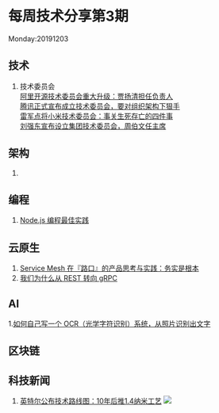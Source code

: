 # 每周技术分享第3期
Monday:20191203

## 技术
1. 技术委员会  
[阿里开源技术委员会重大升级：贾扬清担任负责人](https://www.infoq.cn/article/jdpbZAAMUp0xeM4yKWOk)  
[腾讯正式宣布成立技术委员会，要对组织架构下狠手](https://www.infoq.cn/article/3eZx_mo3CTCDeZqlmGg4)  
[雷军点将小米技术委员会：事关生死存亡的四件事](https://www.infoq.cn/article/Bo8-IXjG8S4LaT2APcb3)  
[刘强东宣布设立集团技术委员会，周伯文任主席](https://www.infoq.cn/article/2t0D86b5rxBStcVPkhQF)

## 架构
1. 

## 编程
1. [Node.js 编程最佳实践](https://github.com/goldbergyoni/nodebestpractices)
  
## 云原生
1. [Service Mesh 在『路口』的产品思考与实践：务实是根本](https://www.infoq.cn/article/WRqddodtDy9xYp48ijdg)
2. [我们为什么从 REST 转向 gRPC](https://www.infoq.cn/article/ye16SG5IdQi-vsIhs43E)

## AI
1.[如何自己写一个 OCR（光学字符识别）系统，从照片识别出文字](https://theailearner.com/optical-character-recognition/)

## 区块链


## 科技新闻
1. [英特尔公布技术路线图：10年后推1.4纳米工艺](https://tech.163.com/19/1211/10/F03VTN4N00097U7T.html)
![](http://cms-bucket.ws.126.net/2019/12/11/2214476f5f2f402e97c3cec36eb41e66.jpeg)
